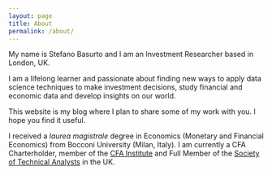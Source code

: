 ```yaml
---
layout: page
title: About
permalink: /about/
---
```


My name is Stefano Basurto and I am an Investment Researcher based in London, UK.

I am a lifelong learner and passionate about finding new ways to apply data science techniques to make investment decisions, study financial and economic data and develop insights on our world.

This website is my blog where I plan to share some of my work with you. I hope you find it useful.

I received a _laurea magistrale_ degree in Economics (Monetary and Financial Economics) from Bocconi University (Milan, Italy). I am currently a CFA Charterholder, member of the [CFA Institute](https://www.cfainstitute.org) and Full Member of the [Society of Technical Analysts](https://www.sta-uk.org/) in the UK.